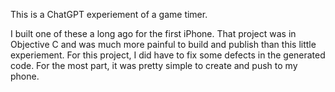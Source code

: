 This is a ChatGPT experiement of a game timer. 

I built one of these a long ago for the first iPhone. 
That project was in Objective C and was much more painful to build and publish than this little experiement.
For this project, I did have to fix some defects in the generated code. For the most part, it was pretty simple to create and push to my phone.

